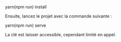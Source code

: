yarn(npm run) install

Ensuite, lancez le projet avec la commande suivante :

yarn(npm run) serve

La clé est laisser accessible, cependant limité en appel.

